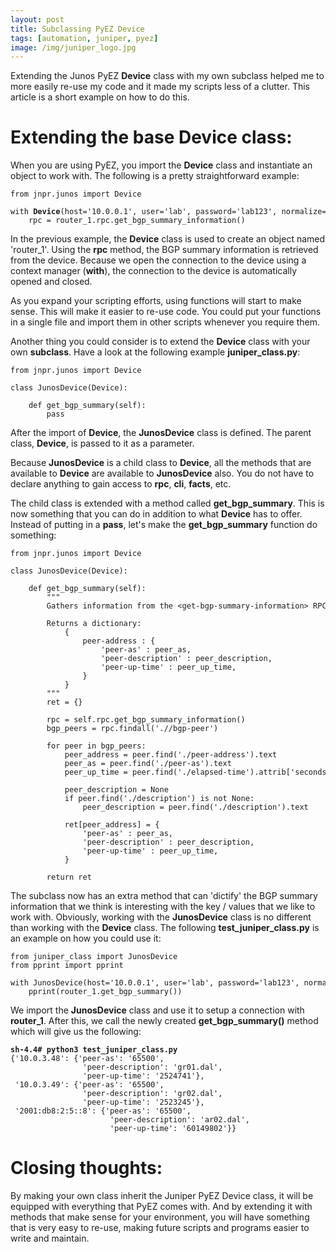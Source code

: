 ```yaml
---
layout: post
title: Subclassing PyEZ Device
tags: [automation, juniper, pyez]
image: /img/juniper_logo.jpg
---
```


Extending the Junos PyEZ <b>Device</b> class with my own subclass helped me to more easily re-use my code and it made my scripts less of a clutter. This article is a short example on how to do this.

Extending the base Device class:
================================

When you are using PyEZ, you import the <b>Device</b> class and instantiate an object to work with. The following is a pretty straightforward example:

<pre style="font-size:12px">
from jnpr.junos import Device

with <b>Device</b>(host='10.0.0.1', user='lab', password='lab123', normalize=True) as router_1:                                          
    rpc = router_1.rpc.get_bgp_summary_information()
</pre>

In the previous example, the <b>Device</b> class is used to create an object named 'router_1'. Using the <b>rpc</b> method, the BGP summary information is retrieved from the device. Because we open the connection to the device using a context manager (<b>with</b>), the connection to the device is automatically opened and closed.

As you expand your scripting efforts, using functions will start to make sense. This will make it easier to re-use code. You could put your functions in a single file and import them in other scripts whenever you require them. 

Another thing you could consider is to extend the <b>Device</b> class with your own <b>subclass</b>. Have a look at the following example <b>juniper_class.py</b>:

<pre style="font-size:12px">
from jnpr.junos import Device

class JunosDevice(Device):

    def get_bgp_summary(self):
        pass     
</pre>

After the import of <b>Device</b>, the <b>JunosDevice</b> class is defined. The parent class, <b>Device</b>, is passed to it as a parameter. 

Because <b>JunosDevice</b> is a child class to <b>Device</b>, all the methods that are available to <b>Device</b> are available to <b>JunosDevice</b> also. You do not have to declare anything to gain access to <b>rpc</b>, <b>cli</b>, <b>facts</b>, etc. 

The child class is extended with a method called <b>get_bgp_summary</b>. This is now something that you can do in addition to what <b>Device</b> has to offer. Instead of putting in a <b>pass</b>, let's make the <b>get_bgp_summary</b> function do something:

<pre style="font-size:12px">
from jnpr.junos import Device

class JunosDevice(Device):

    def get_bgp_summary(self):
        """        
        Gathers information from the &lt;get-bgp-summary-information> RPC.
        
        Returns a dictionary:
            { 
                peer-address : {
                    'peer-as' : peer_as,
                    'peer-description' : peer_description,
                    'peer-up-time' : peer_up_time,
                }
            }        
        """
        ret = {}
       
        rpc = self.rpc.get_bgp_summary_information()
        bgp_peers = rpc.findall('.//bgp-peer')
        
        for peer in bgp_peers:
            peer_address = peer.find('./peer-address').text
            peer_as = peer.find('./peer-as').text            
            peer_up_time = peer.find('./elapsed-time').attrib['seconds']
            
            peer_description = None
            if peer.find('./description') is not None:
                peer_description = peer.find('./description').text
            
            ret[peer_address] = {                 
                'peer-as' : peer_as,
                'peer-description' : peer_description,
                'peer-up-time' : peer_up_time,
            }

        return ret     
</pre>

The subclass now has an extra method that can 'dictify' the BGP summary information that we think is interesting with the key / values that we like to work with. Obviously, working with the <b>JunosDevice</b> class is no different than working with the <b>Device</b> class. The following <b>test_juniper_class.py</b> is an example on how you could use it:

<pre style="font-size:12px">
from juniper_class import JunosDevice
from pprint import pprint
    
with JunosDevice(host='10.0.0.1', user='lab', password='lab123', normalize=True) as router_1: 
    pprint(router_1.get_bgp_summary())
</pre>

We import the <b>JunosDevice</b> class and use it to setup a connection with <b>router_1</b>. After this, we call the newly created <b>get_bgp_summary()</b> method which will give us the following:

<pre style="font-size:12px">
<b>sh-4.4# python3 test_juniper_class.py</b>
{'10.0.3.48': {'peer-as': '65500',
                'peer-description': 'gr01.dal',
                'peer-up-time': '2524741'},
 '10.0.3.49': {'peer-as': '65500',
                'peer-description': 'gr02.dal',
                'peer-up-time': '2523245'},
 '2001:db8:2:5::8': {'peer-as': '65500',
                      'peer-description': 'ar02.dal',
                      'peer-up-time': '60149802'}}
</pre>


Closing thoughts:
=================

By making your own class inherit the Juniper PyEZ Device class, it will be equipped with everything that PyEZ comes with. And by extending it with methods that make sense for your environment, you will have something that is very easy to re-use, making future scripts and programs easier to write and maintain.


